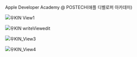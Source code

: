 Apple Developer Academy @ POSTECH(애플 디벨로퍼 아카데미)


![우KIN View1](https://github.com/junghyejung1221/ADA_MC1_UKINapp/assets/72793532/9511167a-3edf-449d-be01-a778390d4caf)


![우KIN writeViewedit](https://github.com/junghyejung1221/ADA_MC1_UKINapp/assets/72793532/07501793-2c29-48aa-abb5-76cc17869713)



![우KIN_View3](https://github.com/junghyejung1221/ADA_MC1_UKINapp/assets/72793532/16238bc0-33b5-4b8f-949f-cf2c1058de0d)



![우KIN_View4](https://github.com/junghyejung1221/ADA_MC1_UKINapp/assets/72793532/4f5b9493-a5a7-4552-8fa9-22d13a913301)
